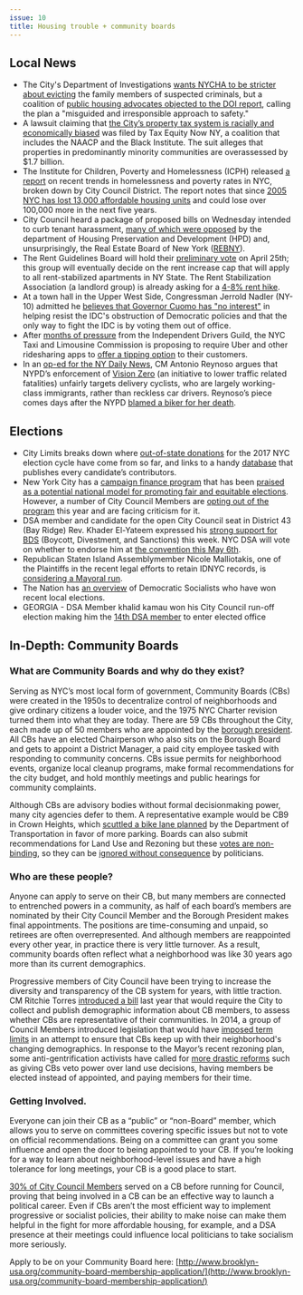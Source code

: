 ```yaml
---
issue: 10
title: Housing trouble + community boards
---
```


## Local News
* The City's Department of Investigations [wants NYCHA to be stricter about evicting](http://www1.nyc.gov/assets/doi/downloads/pdf/2017-Press_Release/10NYCHAMOU03-27-17wreport.pdf) the family members of suspected criminals, but a coalition of [public housing advocates objected to the DOI report](http://citylimits.org/2017/04/19/evictions-arent-the-answer-say-advocates-after-investigations-dept-slams-nycha/), calling the plan a "misguided and irresponsible approach to safety."
* A lawsuit claiming that [the City’s property tax system is racially and economically biased](http://www.nydailynews.com/new-york/nyc-property-taxes-favor-rich-white-homeowners-suit-claims-article-1.3089889) was filed by Tax Equity Now NY, a coalition that includes the NAACP and the Black Institute. The suit alleges that properties in predominantly minority communities are overassessed by $1.7 billion.
* The Institute for Children, Poverty and Homelessness (ICPH) released [a report](https://www.brooklyneagle.com/articles/2017/4/20/report-homelessness-increases-brooklyn-stands-lose-thousands-units-affordable) on recent trends in homelessness and poverty rates in NYC, broken down by City Council District. The report notes that since [2005 NYC has lost 13,000 affordable housing units](http://www.icphusa.org/new_york_city/map-dynamics-family-homelessness-new-york-city-2017/) and could lose over 100,000 more in the next five years.
* City Council heard a package of proposed bills on Wednesday intended to curb tenant harassment, [many of which were opposed](http://chelseanow.com/2017/04/heated-hearing-finds-councilmembers-considering-batch-of-tenant-aiding-bills/) by the department of Housing Preservation and Development (HPD) and, unsurprisingly, the Real Estate Board of New York ([REBNY](https://therealdeal.com/2017/04/19/rebny-staunchly-opposes-tenant-harassment-bills/)).
* The Rent Guidelines Board will hold their [preliminary vote](http://www.nycrgb.org/html/about/meetings.html) on April 25th; this group will eventually decide on the rent increase cap that will apply to all rent-stabilized apartments in NY State. The Rent Stabilization Association (a landlord group) is already asking for a [4-8% rent hike](https://therealdeal.com/2017/04/20/rsa-wants-8-rent-hike-on-2-year-leases/).
* At a town hall in the Upper West Side, Congressman Jerrold Nadler (NY-10) admitted he [believes that Governor Cuomo has "no interest"](http://observer.com/2017/04/jerrold-nadler-independent-democratic-conference-idc-marisol-alcantara/) in helping resist the IDC's obstruction of Democratic policies and that the only way to fight the IDC is by voting them out of office.
* After [months of pressure](http://gothamist.com/2016/07/11/uber_drivers_are_campaigning_for_a.php) from the Independent Drivers Guild, the NYC Taxi and Limousine Commission is proposing to require Uber and other ridesharing apps to [offer a tipping option](http://gothamist.com/2017/04/17/uber_tipping_nyc.php) to their customers.
* In an [op-ed for the NY Daily News](http://www.nydailynews.com/opinion/lay-e-bikes-target-reckless-cars-article-1.3071140), CM Antonio Reynoso argues that NYPD’s enforcement of [Vision Zero](http://www1.nyc.gov/site/visionzero/index.page) (an initiative to lower traffic related fatalities) unfairly targets delivery cyclists, who are largely working-class immigrants, rather than reckless car drivers. Reynoso’s piece comes days after the NYPD [blamed a biker for her death](http://nyc.streetsblog.org/2017/04/17/another-bizarre-victim-blaming-crash-account-from-nypd/).

## Elections
* City Limits breaks down where [out-of-state donations](http://citylimits.org/2017/04/21/urbanerd-yes-even-west-virginians-have-skin-in-the-2017-nyc-campaigns/) for the 2017 NYC election cycle have come from so far, and links to a handy [database](http://www.nyccfb.info/searchabledb/) that publishes every candidate’s contributors.
* New York City has a [campaign finance program](http://www.nyccfb.info/program/how-it-works/) that has been [praised as a potential national model for promoting fair and equitable elections](http://www.wnyc.org/story/141516-campaign-finance-ruling-may-make-new-york-model-nation/). However, a number of City Council Members are [opting out of the program](http://www.gothamgazette.com/city/6882-city-council-members-opt-out-of-campaign-finance-program) this year and are facing criticism for it.
* DSA member and candidate for the open City Council seat in District 43 (Bay Ridge) Rev. Khader El-Yateem expressed his [strong support for BDS](http://observer.com/2017/04/palestinian-democrat-running-for-nyc-council-announces-100-percent-support-for-bds/) (Boycott, Divestment, and Sanctions) this week. NYC DSA will vote on whether to endorse him at [the convention this May 6th](http://www.socialists.nyc/events/2017/5/6/nyc-dsa-city-convention).
* Republican Staten Island Assemblymember Nicole Malliotakis, one of the Plaintiffs in the recent legal efforts to retain IDNYC records, is [considering a Mayoral run](https://www.brooklyneagle.com/articles/2017/4/19/malliotakis-mulling-mayoral-run).
* The Nation has [an overview](https://www.thenation.com/article/the-next-generation-of-democratic-socialists-has-started-winning-local-elections/) of Democratic Socialists who have won recent local elections.
* GEORGIA - DSA Member khalid kamau won his City Council run-off election making him the [14th DSA member](http://www.huffingtonpost.com/entry/khalid-kamau-bernie-sanders-south-fulton-city-council_us_58f77c2de4b05b9d613f086d) to enter elected office

## In-Depth: Community Boards
### What are Community Boards and why do they exist?
Serving as NYC’s most local form of government, Community Boards (CBs) were created in the 1950s to decentralize control of neighborhoods and give ordinary citizens a louder voice, and the 1975 NYC Charter revision turned them into what they are today. There are 59 CBs throughout the City, each made up of 50 members who are appointed by the [borough president](http://www.brownstoner.com/brooklyn-life/borough-president-role-responsibilities-new-york-city/). All CBs have an elected Chairperson who also sits on the Borough Board and gets to appoint a District Manager, a paid city employee tasked with responding to community concerns. CBs issue permits for neighborhood events, organize local cleanup programs, make formal recommendations for the city budget, and hold monthly meetings and public hearings for community complaints.

Although CBs are advisory bodies without formal decisionmaking power, many city agencies defer to them. A representative example would be CB9 in Crown Heights, which [scuttled a bike lane planned](http://nyc.streetsblog.org/2017/03/29/a-short-simple-bike-lane-on-franklin-ave-got-snarled-at-brooklyn-cb-9/) by the Department of Transportation in favor of more parking. Boards can also submit recommendations for Land Use and Rezoning but these [votes are non-binding](http://gothamist.com/2016/04/12/nyc_community_board_explainer.php), so they can be [ignored without consequence](https://www.dnainfo.com/new-york/20151124/east-new-york/community-boards-opinion-on-rezoning-not-as-important-as-mine-de-blasio) by politicians.

### Who are these people?
Anyone can apply to serve on their CB, but many members are connected to entrenched powers in a community, as half of each board’s members are nominated by their City Council Member and the Borough President makes final appointments. The positions are time-consuming and unpaid, so retirees are often overrepresented. And although members are reappointed every other year, in practice there is very little turnover. As a result, community boards often reflect what a neighborhood was like 30 years ago more than its current demographics.

Progressive members of City Council have been trying to increase the diversity and transparency of the CB system for years, with little traction. CM Ritchie Torres [introduced a bill](http://www.gothamgazette.com/index.php/government/6064-eyeing-diversity-new-push-for-demographic-data-on-community-board-members) last year that would require the City to collect and publish demographic information about CB members, to assess whether CBs are representative of their communities. In 2014, a group of Council Members introduced legislation that would have [imposed term limits](http://www.brooklyneagle.com/articles/2014/4/14/council-eyes-term-limits-community-board-members) in an attempt to ensure that CBs keep up with their neighborhood's changing demographics. In response to the Mayor’s recent rezoning plan, some anti-gentrification activists have called for [more drastic reforms](http://gothamist.com/2016/04/12/nyc_community_board_explainer.php) such as giving CBs veto power over land use decisions, having members be elected instead of appointed, and paying members for their time.

### Getting Involved.
Everyone can join their CB as a “public” or “non-Board” member, which allows you to serve on committees covering specific issues but not to vote on official recommendations. Being on a committee can grant you some influence and open the door to being appointed to your CB. If you’re looking for a way to learn about neighborhood-level issues and have a high tolerance for long meetings, your CB is a good place to start.

[30% of City Council Members](http://www.gothamgazette.com/government/5862-how-to-become-a-new-york-city-council-member) served on a CB before running for Council, proving that being involved in a CB can be an effective way to launch a political career. Even if CBs aren’t the most efficient way to implement progressive or socialist policies, their ability to make noise can make them helpful in the fight for more affordable housing, for example, and a DSA presence at their meetings could influence local politicians to take socialism more seriously.

Apply to be on your Community Board here: [http://www.brooklyn-usa.org/community-board-membership-application/](http://www.brooklyn-usa.org/community-board-membership-application/)
